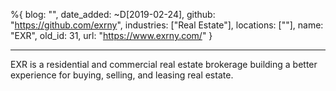 %{
  blog: "",
  date_added: ~D[2019-02-24],
  github: "https://github.com/exrny",
  industries: ["Real Estate"],
  locations: [""],
  name: "EXR",
  old_id: 31,
  url: "https://www.exrny.com/"
}

---

EXR is a residential and commercial real estate brokerage building a better experience for buying, selling, and leasing real estate.
